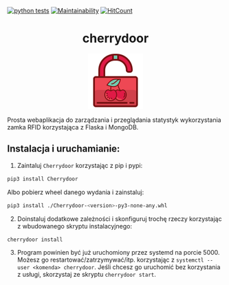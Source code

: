 [![python tests](https://github.com/wisniowa56/cherrydoor/workflows/python%20tests/badge.svg)](https://github.com/wisniowa56/cherrydoor/actions?query=workflow%3A%22python+tests%22)
[![Maintainability](https://api.codeclimate.com/v1/badges/7b05467561774c611f8c/maintainability)](https://codeclimate.com/github/oplik0/cherrydoor/maintainability)
[![HitCount](http://hits.dwyl.io/wisniowa56/cherrydoor.svg)](http://hits.dwyl.io/wisniowa56/cherrydoor)

<h1 align="center">cherrydoor</h1>
<p align="center">
  <img src="cherrydoor/static/images/logo/logo.svg">
</p>
Prosta webaplikacja do zarządzania i przeglądania statystyk wykorzystania zamka RFID korzystająca z Flaska i MongoDB.

## Instalacja i uruchamianie:

1. Zaintaluj `Cherrydoor` korzystając z pip i pypi:

```bash
pip3 install Cherrydoor
```

Albo pobierz wheel danego wydania i zainstaluj:

```bash
pip3 install ./Cherrydoor-<version>-py3-none-any.whl
```

2. Doinstaluj dodatkowe zależności i skonfiguruj trochę rzeczy korzystając z wbudowanego skryptu instalacyjnego:

```bash
cherrydoor install
```

3. Program powinien być już uruchomiony przez systemd na porcie 5000. Możesz go restartować/zatrzymywać/itp. korzystając z `systemctl --user <komenda> cherrydoor`. Jeśli chcesz go uruchomić bez korzystania z usługi, skorzystaj ze skryptu `cherrydoor start`.
